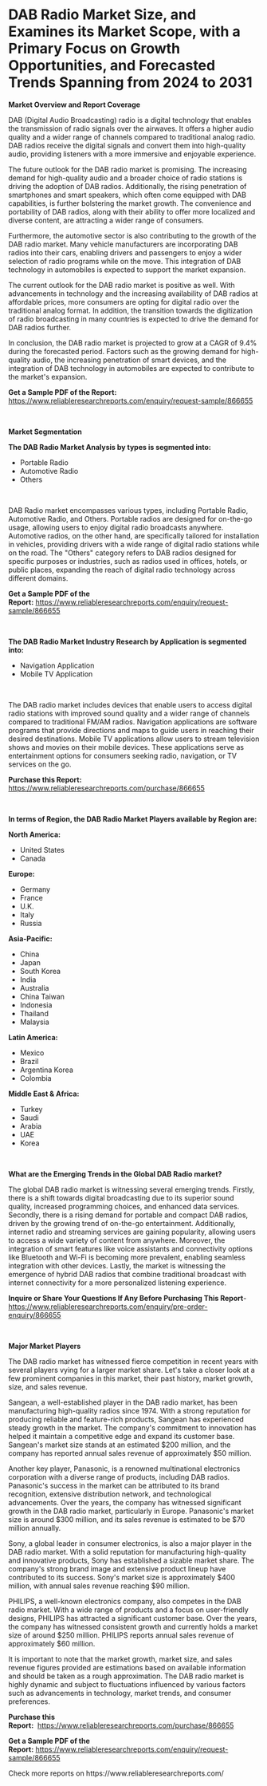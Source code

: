 <p><h1>DAB Radio Market Size, and Examines its Market Scope, with a Primary Focus on Growth Opportunities, and Forecasted Trends Spanning from 2024 to 2031</h1></p><p><strong>Market Overview and Report Coverage</strong></p>
<p><p>DAB (Digital Audio Broadcasting) radio is a digital technology that enables the transmission of radio signals over the airwaves. It offers a higher audio quality and a wider range of channels compared to traditional analog radio. DAB radios receive the digital signals and convert them into high-quality audio, providing listeners with a more immersive and enjoyable experience.</p><p>The future outlook for the DAB radio market is promising. The increasing demand for high-quality audio and a broader choice of radio stations is driving the adoption of DAB radios. Additionally, the rising penetration of smartphones and smart speakers, which often come equipped with DAB capabilities, is further bolstering the market growth. The convenience and portability of DAB radios, along with their ability to offer more localized and diverse content, are attracting a wider range of consumers.</p><p>Furthermore, the automotive sector is also contributing to the growth of the DAB radio market. Many vehicle manufacturers are incorporating DAB radios into their cars, enabling drivers and passengers to enjoy a wider selection of radio programs while on the move. This integration of DAB technology in automobiles is expected to support the market expansion.</p><p>The current outlook for the DAB radio market is positive as well. With advancements in technology and the increasing availability of DAB radios at affordable prices, more consumers are opting for digital radio over the traditional analog format. In addition, the transition towards the digitization of radio broadcasting in many countries is expected to drive the demand for DAB radios further.</p><p>In conclusion, the DAB radio market is projected to grow at a CAGR of 9.4% during the forecasted period. Factors such as the growing demand for high-quality audio, the increasing penetration of smart devices, and the integration of DAB technology in automobiles are expected to contribute to the market's expansion.</p></p>
<p><strong>Get a Sample PDF of the Report:</strong> <a href="https://www.reliableresearchreports.com/enquiry/request-sample/866655">https://www.reliableresearchreports.com/enquiry/request-sample/866655</a></p>
<p>&nbsp;</p>
<p><strong>Market Segmentation</strong></p>
<p><strong>The DAB Radio Market Analysis by types is segmented into:</strong></p>
<p><ul><li>Portable Radio</li><li>Automotive Radio</li><li>Others</li></ul></p>
<p>&nbsp;</p>
<p><p>DAB Radio market encompasses various types, including Portable Radio, Automotive Radio, and Others. Portable radios are designed for on-the-go usage, allowing users to enjoy digital radio broadcasts anywhere. Automotive radios, on the other hand, are specifically tailored for installation in vehicles, providing drivers with a wide range of digital radio stations while on the road. The "Others" category refers to DAB radios designed for specific purposes or industries, such as radios used in offices, hotels, or public places, expanding the reach of digital radio technology across different domains.</p></p>
<p><strong>Get a Sample PDF of the Report:</strong>&nbsp;<a href="https://www.reliableresearchreports.com/enquiry/request-sample/866655">https://www.reliableresearchreports.com/enquiry/request-sample/866655</a></p>
<p>&nbsp;</p>
<p><strong>The DAB Radio Market Industry Research by Application is segmented into:</strong></p>
<p><ul><li>Navigation Application</li><li>Mobile TV Application</li></ul></p>
<p>&nbsp;</p>
<p><p>The DAB radio market includes devices that enable users to access digital radio stations with improved sound quality and a wider range of channels compared to traditional FM/AM radios. Navigation applications are software programs that provide directions and maps to guide users in reaching their desired destinations. Mobile TV applications allow users to stream television shows and movies on their mobile devices. These applications serve as entertainment options for consumers seeking radio, navigation, or TV services on the go.</p></p>
<p><strong>Purchase this Report:</strong>&nbsp; <a href="https://www.reliableresearchreports.com/purchase/866655">https://www.reliableresearchreports.com/purchase/866655</a></p>
<p>&nbsp;</p>
<p><strong>In terms of Region, the DAB Radio Market Players available by Region are:</strong></p>
<p>
    <p> <strong> North America: </strong>
        <ul>
            <li>United States</li>
            <li>Canada</li>
        </ul>
        </p> 
    <p> <strong> Europe: </strong>
        <ul>
            <li>Germany</li>
            <li>France</li>
            <li>U.K.</li>
            <li>Italy</li>
            <li>Russia</li>
        </ul>
        </p> 
    <p> <strong> Asia-Pacific: </strong>
        <ul>
            <li>China</li>
            <li>Japan</li>
            <li>South Korea</li>
            <li>India</li>
            <li>Australia</li>
            <li>China Taiwan</li>
            <li>Indonesia</li>
            <li>Thailand</li>
            <li>Malaysia</li>
        </ul>
        </p> 
    <p> <strong> Latin America: </strong>
        <ul>
            <li>Mexico</li>
            <li>Brazil</li>
            <li>Argentina Korea</li>
            <li>Colombia</li>
        </ul>
        </p> 
    <p> <strong> Middle East & Africa: </strong>
        <ul>
            <li>Turkey</li>
            <li>Saudi</li>
            <li>Arabia</li>
            <li>UAE</li>
            <li>Korea</li>
        </ul>
    </p>
    </p>
<p>&nbsp;</p>
<p><strong>What are the Emerging Trends in the Global DAB Radio market?</strong></p>
<p><p>The global DAB radio market is witnessing several emerging trends. Firstly, there is a shift towards digital broadcasting due to its superior sound quality, increased programming choices, and enhanced data services. Secondly, there is a rising demand for portable and compact DAB radios, driven by the growing trend of on-the-go entertainment. Additionally, internet radio and streaming services are gaining popularity, allowing users to access a wide variety of content from anywhere. Moreover, the integration of smart features like voice assistants and connectivity options like Bluetooth and Wi-Fi is becoming more prevalent, enabling seamless integration with other devices. Lastly, the market is witnessing the emergence of hybrid DAB radios that combine traditional broadcast with internet connectivity for a more personalized listening experience.</p></p>
<p><strong>Inquire or Share Your Questions If Any Before Purchasing This Report</strong>- <a href="https://www.reliableresearchreports.com/enquiry/pre-order-enquiry/866655">https://www.reliableresearchreports.com/enquiry/pre-order-enquiry/866655</a></p>
<p>&nbsp;</p>
<p><strong>Major Market Players</strong></p>
<p><p>The DAB radio market has witnessed fierce competition in recent years with several players vying for a larger market share. Let's take a closer look at a few prominent companies in this market, their past history, market growth, size, and sales revenue.</p><p>Sangean, a well-established player in the DAB radio market, has been manufacturing high-quality radios since 1974. With a strong reputation for producing reliable and feature-rich products, Sangean has experienced steady growth in the market. The company's commitment to innovation has helped it maintain a competitive edge and expand its customer base. Sangean's market size stands at an estimated $200 million, and the company has reported annual sales revenue of approximately $50 million.</p><p>Another key player, Panasonic, is a renowned multinational electronics corporation with a diverse range of products, including DAB radios. Panasonic's success in the market can be attributed to its brand recognition, extensive distribution network, and technological advancements. Over the years, the company has witnessed significant growth in the DAB radio market, particularly in Europe. Panasonic's market size is around $300 million, and its sales revenue is estimated to be $70 million annually.</p><p>Sony, a global leader in consumer electronics, is also a major player in the DAB radio market. With a solid reputation for manufacturing high-quality and innovative products, Sony has established a sizable market share. The company's strong brand image and extensive product lineup have contributed to its success. Sony's market size is approximately $400 million, with annual sales revenue reaching $90 million.</p><p>PHILIPS, a well-known electronics company, also competes in the DAB radio market. With a wide range of products and a focus on user-friendly designs, PHILIPS has attracted a significant customer base. Over the years, the company has witnessed consistent growth and currently holds a market size of around $250 million. PHILIPS reports annual sales revenue of approximately $60 million.</p><p>It is important to note that the market growth, market size, and sales revenue figures provided are estimations based on available information and should be taken as a rough approximation. The DAB radio market is highly dynamic and subject to fluctuations influenced by various factors such as advancements in technology, market trends, and consumer preferences.</p></p>
<p><strong>Purchase this Report:</strong>&nbsp;&nbsp;<a href="https://www.reliableresearchreports.com/purchase/866655">https://www.reliableresearchreports.com/purchase/866655</a></p>
<p></p>
<p><strong>Get a Sample PDF of the Report:</strong>&nbsp;<a href="https://www.reliableresearchreports.com/enquiry/request-sample/866655">https://www.reliableresearchreports.com/enquiry/request-sample/866655</a></p>
<p>Check more reports on https://www.reliableresearchreports.com/</p>
